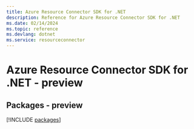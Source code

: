 ```yaml
---
title: Azure Resource Connector SDK for .NET
description: Reference for Azure Resource Connector SDK for .NET
ms.date: 02/14/2024
ms.topic: reference
ms.devlang: dotnet
ms.service: resourceconnector
---
```

# Azure Resource Connector SDK for .NET - preview
## Packages - preview
[!INCLUDE [packages](resource-connector-index.md)]